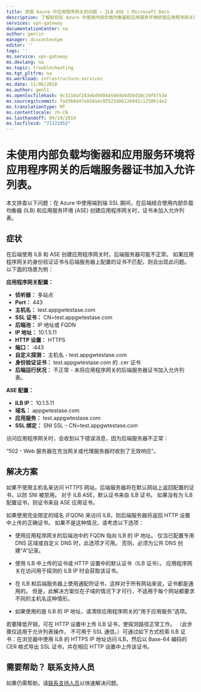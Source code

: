 ```yaml
---
title: 排查 Azure 中应用程序网关的问题 – ILB ASE | Microsoft Docs
description: 了解如何在 Azure 中使用内部负载均衡器和应用服务环境排查应用程序网关的问题
services: vpn-gateway
documentationCenter: na
author: genlin
manager: dcscontentpm
editor: ''
tags: ''
ms.service: vpn-gateway
ms.devlang: na
ms.topic: troubleshooting
ms.tgt_pltfrm: na
ms.workload: infrastructure-services
ms.date: 11/06/2018
ms.author: genli
ms.openlocfilehash: 9c3216af283ebd9d84a5469d4d50d18c19f67534
ms.sourcegitcommit: fad368d47a83dadc85523d86126941c1250b14e2
ms.translationtype: MT
ms.contentlocale: zh-CN
ms.lasthandoff: 09/19/2019
ms.locfileid: "71121952"
---
```

# <a name="back-end-server-certificate-is-not-whitelisted-for-an-application-gateway-using-an-internal-load-balancer-with-an-app-service-environment"></a>未使用内部负载均衡器和应用服务环境将应用程序网关的后端服务器证书加入允许列表。

本文排查以下问题：在 Azure 中使用端到端 SSL 期间，在后端结合使用内部负载均衡器 (ILB) 和应用服务环境 (ASE) 创建应用程序网关时，证书未加入允许列表。

## <a name="symptoms"></a>症状

在后端使用 ILB 和 ASE 创建应用程序网关时，后端服务器可能不正常。 如果应用程序网关的身份验证证书与后端服务器上配置的证书不匹配，则会出现此问题。 以下面的场景为例：

**应用程序网关配置：**

- **侦听器：** 多站点
- **Port：** 443
- **主机名：** test.appgwtestase.com
- **SSL 证书：** CN=test.appgwtestase.com
- **后端池：** IP 地址或 FQDN
- **IP 地址：** 10.1.5.11
- **HTTP 设置：** HTTPS
- **端口：** :443
- **自定义探测：** 主机名 - test.appgwtestase.com
- **身份验证证书：** test.appgwtestase.com 的 .cer 证书
- **后端运行状况：** 不正常 - 未将应用程序网关的后端服务器证书加入允许列表。

**ASE 配置：**

- **ILB IP：** 10.1.5.11
- **域名：** appgwtestase.com
- **应用服务：** test.appgwtestase.com
- **SSL 绑定：** SNI SSL – CN=test.appgwtestase.com

访问应用程序网关时，会收到以下错误消息，因为后端服务器不正常：

“502 - Web 服务器在充当网关或代理服务器时收到了无效响应”。

## <a name="solution"></a>解决方案

如果不使用主机名来访问 HTTPS 网站，后端服务器将在默认网站上返回配置的证书，以防 SNI 被禁用。 对于 ILB ASE，默认证书来自 ILB 证书。 如果没有为 ILB 配置证书，则证书来自 ASE 应用证书。

如果使用完全限定的域名 (FQDN) 来访问 ILB，则后端服务器将返回 HTTP 设置中上传的正确证书。 如果不是这种情况，请考虑以下选项：

- 使用应用程序网关的后端池中的 FQDN 指向 ILB 的 IP 地址。 仅当已配置专用 DNS 区域或自定义 DNS 时，此选项才可用。 否则，必须为公共 DNS 创建“A”记录。

- 使用 ILB 中上传的证书或 HTTP 设置中的默认证书（ILB 证书）。 应用程序网关在访问用于探测的 ILB IP 时会获取该证书。

- 在 ILB 和后端服务器上使用通配符证书，这样对于所有网站来说，证书都是通用的。 但是，此解决方案仅在子域的情况下才可行，不适用于每个网站都要求不同的主机名这种情形。

- 如果使用的是 ILB 的 IP 地址，请清除应用程序网关的“用于应用服务”选项。

若要降低开销，可在 HTTP 设置中上传 ILB 证书，使探测路径正常工作。 （此步骤仅适用于允许列表操作， 不可用于 SSL 通信。）可通过如下方式检索 ILB 证书：在浏览器中使用 ILB 的 HTTPS IP 地址访问 ILB，然后以 Base-64 编码的 CER 格式导出 SSL 证书，并在相应 HTTP 设置中上传该证书。

## <a name="need-help-contact-support"></a>需要帮助？ 联系支持人员

如果仍需帮助，请[联系支持人员](https://portal.azure.com/?#blade/Microsoft_Azure_Support/HelpAndSupportBlade)以快速解决问题。

